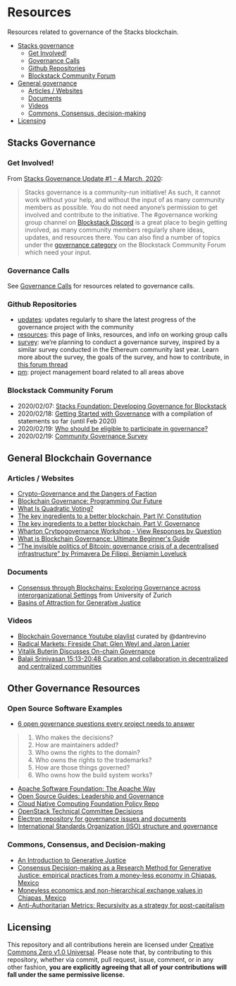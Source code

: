 # Resources

Resources related to governance of the Stacks blockchain.

<!-- TOC -->

- [Stacks governance](#stacks-governance)
  - [Get Involved!](#get-involved)
  - [Governance Calls](#governance-calls)
  - [Github Repositories](#github-repositories)
  - [Blockstack Community Forum](#blockstack-community-forum)
- [General governance](#general-governance)
  - [Articles / Websites](#articles--websites)
  - [Documents](#documents)
  - [Videos](#videos)
  - [Commons, Consensus, decision-making](#commons-consensus-decision-making)
- [Licensing](#licensing)

<!-- /TOC -->

## Stacks Governance

### Get Involved!

From [Stacks Governance Update #1 - 4 March, 2020](https://github.com/stacksgov/updates/blob/master/updates/20200304-update-001.md):

> Stacks governance is a community-run initiative! As such, it cannot work without your help, and without the input of as many community members as possible. You do not need anyone’s permission to get involved and contribute to the initiative. The #governance working group channel on [Blockstack Discord](https://discordapp.com/invite/ny6wGkx) is a great place to begin getting involved, as many community members regularly share ideas, updates, and resources there. You can also find a number of topics under the [governance category](https://forum.blockstack.org/c/governance) on the Blockstack Community Forum which need your input.

### Governance Calls

See [Governance Calls](calls/README.md) for resources related to governance calls.

### Github Repositories

- [updates](https://github.com/stacksgov/updates): updates regularly to share the latest progress of the governance project with the community
- [resources](https://github.com/stacksgov/resources): this page of links, resources, and info on working group calls
- [survey](https://github.com/stacksgov/survey):  we’re planning to conduct a governance survey, inspired by a similar survey conducted in the Ethereum community last year. Learn more about the survey, the goals of the survey, and how to contribute, in [this forum thread](https://forum.blockstack.org/t/community-governance-survey/10387)
- [pm](https://github.com/stacksgov/pm/projects/1): project management board related to all areas above

### Blockstack Community Forum

- 2020/02/07: [Stacks Foundation: Developing Governance for Blockstack](https://forum.blockstack.org/t/stacks-foundation-developing-governance-for-blockstack/10335)
- 2020/02/18: [Getting Started with Governance](https://forum.blockstack.org/t/getting-started-with-governance/10380) with a compilation of statements so far (until Feb 2020)
- 2020/02/19: [Who should be eligible to participate in governance?](https://forum.blockstack.org/t/who-should-be-eligible-to-participate-in-governance/10386)
- 2020/02/19: [Community Governance Survey](https://forum.blockstack.org/t/community-governance-survey/10387)

## General Blockchain Governance

### Articles / Websites

- [Crypto-Governance and the Dangers of Faction](https://medium.com/@BuckPerley/crypto-governance-f1318affbbe0)
- [Blockchain Governance: Programming Our Future](https://medium.com/@FEhrsam/blockchain-governance-programming-our-future-c3bfe30f2d74)
- [What Is Quadratic Voting?](https://towardsdatascience.com/what-is-quadratic-voting-4f81805d5a06)
- [The key ingredients to a better blockchain, Part IV: Constitution](https://www.etherean.org/blockchain/community/governance/2019/11/18/key-ingredients-better-blockchain-part-iv-constitution.html)
- [The key ingredients to a better blockchain, Part V: Governance](https://www.etherean.org/blockchain/governance/2020/01/06/key-ingredients-better-blockchain-part-v-governance.html)
- [Wharton Crytpogovernance Workshop - View Responses by Question](https://cryptogov.net/view-responses-by-question/)
- [What is Blockchain Governance: Ultimate Beginner's Guide](https://blockgeeks.com/guides/what-is-blockchain-governance-ultimate-beginners-guide/)
- ["The invisible politics of Bitcoin: governance crisis of a decentralised infrastructure" by Primavera De Filippi, Benjamin Loveluck](https://policyreview.info/articles/analysis/invisible-politics-bitcoin-governance-crisis-decentralised-infrastructure)

### Documents

- [Consensus through Blockchains: Exploring Governance across interorganizational Settings](https://www.zora.uzh.ch/id/eprint/160378/1/ICIS_Blockchain_Governance.pdf) from University of Zurich
- [Basins of Attraction for Generative Justice](https://www.researchgate.net/publication/274832746_Basins_of_Attraction_for_Generative_Justice)

### Videos

- [Blockchain Governance Youtube playlist](https://www.youtube.com/playlist?list=PLpNeGhwVBcha8itBSQlUoeMy_6EtTeoVd) curated by @dantrevino
- [Radical Markets: Fireside Chat: Glen Weyl and Jaron Lanier](https://youtu.be/R4XBAwKInig)
- [Vitalik Buterin Discusses On-chain Governance](https://www.youtube.com/watch?v=w-CH_5il9aU)
- [Balaji Srinivasan 15:13-20:48 Curation and collaboration in decentralized and centralized communities](https://youtu.be/A2K5OSMbV40?t=913)

## Other Governance Resources

### Open Source Software Examples

- [6 open governance questions every project needs to answer](https://opensource.com/article/20/2/open-source-projects-governance)

> 1. Who makes the decisions?
> 2. How are maintainers added?
> 3. Who owns the rights to the domain?
> 4. Who owns the rights to the trademarks?
> 5. How are those things governed?
> 6. Who owns how the build system works?

- [Apache Software Foundation: The Apache Way](https://www.apache.org/theapacheway/index.html)
- [Open Source Guides: Leadership and Governance](https://opensource.guide/leadership-and-governance/)
- [Cloud Native Computing Foundation Policy Repo](https://github.com/cncf/foundation)
- [OpenStack Technical Committee Decisions](https://opendev.org/openstack/governance/)
- [Electron repository for governance issues and documents](https://github.com/electron/governance)
- [International Standards Organization (ISO) structure and governance](https://www.iso.org/structure.html)

### Commons, Consensus, and Decision-making

- [An Introduction to Generative Justice](https://www.researchgate.net/publication/311811471_An_Introduction_to_Generative_Justice)
- [Consensus Decision-making as a Research Method for Generative Justice: empirical practices from a money-less economy in Chiapas, Mexico](https://www.researchgate.net/publication/311853527_Consensus_Decision-making_as_a_Research_Method_for_Generative_Justice_empirical_practices_from_a_money-less_economy_in_Chiapas_Mexico)
- [Moneyless economics and non-hierarchical exchange values in Chiapas, Mexico](https://www.researchgate.net/publication/325172729_Moneyless_economics_and_non-hierarchical_exchange_values_in_Chiapas_Mexico)
- [Anti-Authoritarian Metrics: Recursivity as a strategy for post-capitalism](https://www.researchgate.net/publication/311853369_Anti-Authoritarian_Metrics_Recursivity_as_a_strategy_for_post-capitalism)

## Licensing

This repository and all contributions herein are licensed under [Creative Commons Zero v1.0 Universal](https://github.com/stacksgov/resources/blob/master/LICENSE). Please note that, by contributing to this repository, whether via commit, pull request, issue, comment, or in any other fashion, **you are explicitly agreeing that all of your contributions will fall under the same permissive license.**
